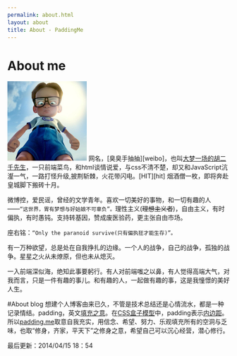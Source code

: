```yaml
---
permalink: about.html
layout: about
title: About - PaddingMe
---
```






# About me
<img src="/images/paddingme.jpg" class="inline-left" title="Padding Me" alt="Padding Me" />
网名，[臭臭手抽抽][weibo]，也叫<a href="" alt="大梦谁先觉，平生我自知。" title="大梦谁先觉，平生我自知。">大梦一场的胡二千先生</a>，一只前端菜鸟，和html谈情说爱，与css不清不楚，却又和JavaScript沆瀣一气，一路打怪升级,披荆斩棘，火花带闪电。[HIT][hit] 烟酒僧一枚，即将奔赴皇城脚下搬砖十月。

微博控，爱民谣，曾经的文学青年。喜欢一切美好的事物，和一切有趣的人——`“这世界，胃有梦想与好姑娘不可辜负”。`理性主义(<del>理想主义者</del>)，自由主义，有时偏执，有时愚钝。支持转基因，赞成废医验药，更主张自由市场。

座右铭：`“Only the paranoid survive(只有偏执狂才能生存)”。`

有一万种欲望，总是处在自我挣扎的边缘。一个人的战争，自己的战争，孤独的战争。星星之火从未燎原，但也未从熄灭。

一入前端深似海，绝知此事要躬行。有人对前端嗤之以鼻，有人觉得高端大气，对我而言，只是一件有趣的事儿。和有趣的人，一起做有趣的事，这是我憧憬的美好人生。

#About blog
想建个人博客由来已久，不管是技术总结还是心情流水，都是一种记录情结。padding，英文[填充之意][paddingen]。在[CSS盒子模型][boxmodel]中，padding表示[内边距][padding]。所以[padding.me][padding.me]取意自我充实，用信念、希望、努力、乐观填充所有的空洞与乏味，也取“修身，齐家，平天下”之修身之意，希望自己可以沉心经营，潜心修行。

最后更新：2014/04/15 18：54
<br>
<br>

[weibo]: http://weibo.com/yahoo2651
[boxmodel]: http://www.w3school.com.cn/css/css_boxmodel.asp
[paddingen]:http://dict.youdao.com/search?q=padding&keyfrom=dict.index
[padding]: http://www.w3school.com.cn/cssref/pr_padding.asp
[hit]:http://www.hit.edu.cn/
[padding.me]:http://padding.me